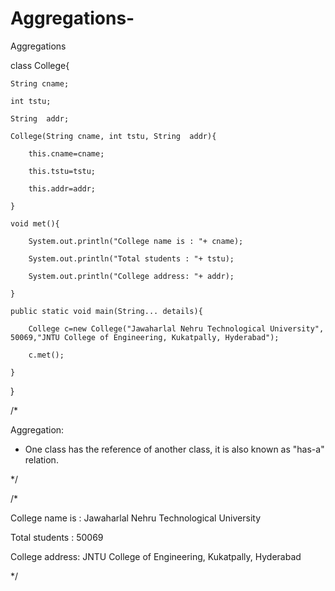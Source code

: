 # Aggregations-
Aggregations

class College{

    String cname;

    int tstu;

    String  addr;

    College(String cname, int tstu, String  addr){

        this.cname=cname;

        this.tstu=tstu;

        this.addr=addr;

    }

    void met(){

        System.out.println("College name is : "+ cname);

        System.out.println("Total students : "+ tstu);

        System.out.println("College address: "+ addr);

    }

    public static void main(String... details){

        College c=new College("Jawaharlal Nehru Technological University", 50069,"JNTU College of Engineering, Kukatpally, Hyderabad");

        c.met();

    }

}

/*

Aggregation:

- One class has the reference of another class, it is also known as "has-a" relation.

 */

/*

College name is : Jawaharlal Nehru Technological University

Total students : 50069

College address: JNTU College of Engineering, Kukatpally, Hyderabad

 */


